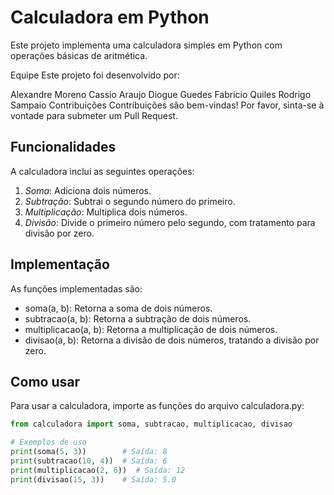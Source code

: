 # Calculadora em Python

Este projeto implementa uma calculadora simples em Python com operações básicas de aritmética.

Equipe
Este projeto foi desenvolvido por:

Alexandre Moreno
Cassio Araujo
Diogue Guedes
Fabricio Quiles
Rodrigo Sampaio
Contribuições
Contribuições são bem-vindas! Por favor, sinta-se à vontade para submeter um Pull Request.

## Funcionalidades

A calculadora inclui as seguintes operações:

1. *Soma*: Adiciona dois números.
2. *Subtração*: Subtrai o segundo número do primeiro.
3. *Multiplicação*: Multiplica dois números.
4. *Divisão*: Divide o primeiro número pelo segundo, com tratamento para divisão por zero.

## Implementação

As funções implementadas são:

- soma(a, b): Retorna a soma de dois números.
- subtracao(a, b): Retorna a subtração de dois números.
- multiplicacao(a, b): Retorna a multiplicação de dois números.
- divisao(a, b): Retorna a divisão de dois números, tratando a divisão por zero.

## Como usar

Para usar a calculadora, importe as funções do arquivo calculadora.py:

```python
from calculadora import soma, subtracao, multiplicacao, divisao

# Exemplos de uso
print(soma(5, 3))        # Saída: 8
print(subtracao(10, 4))  # Saída: 6
print(multiplicacao(2, 6))  # Saída: 12
print(divisao(15, 3))    # Saída: 5.0

